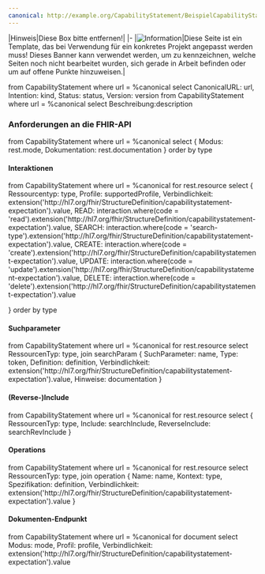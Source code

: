 ```yaml
---
canonical: http://example.org/CapabilityStatement/BeispielCapabilityStatement
---
```


|Hinweis|Diese Box bitte entfernen!|
|-
|![Information](https://wiki.hl7.de/images/thumb/Under_construction_icon-blue.svg/100px-Under_construction_icon-blue.svg.png)|Diese Seite ist ein Template, das bei Verwendung für ein konkretes Projekt angepasst werden muss! Dieses Banner kann verwendet werden, um zu kennzeichnen, welche Seiten noch nicht bearbeitet wurden, sich gerade in Arbeit befinden oder um auf offene Punkte hinzuweisen.|


<fql output="transpose" headers="true">
from
	CapabilityStatement
where
	url = %canonical
select
	CanonicalURL: url, Intention: kind, Status: status, Version: version
</fql>

<fql>
from
	CapabilityStatement
where
	url = %canonical
select
	Beschreibung:description
</fql>

### Anforderungen an die FHIR-API
<fql output="transpose" headers="true">
from
    CapabilityStatement
where
    url = %canonical
select
{
     Modus: rest.mode,
     Dokumentation: rest.documentation
}
order by type
</fql>

#### Interaktionen
<fql>
from
    CapabilityStatement
where
    url = %canonical
for rest.resource
select
{
     Ressourcentyp: type,
     Profile: supportedProfile,
     Verbindlichkeit: extension('http://hl7.org/fhir/StructureDefinition/capabilitystatement-expectation').value,
     READ: interaction.where(code = 'read').extension('http://hl7.org/fhir/StructureDefinition/capabilitystatement-expectation').value,
     SEARCH: interaction.where(code = 'search-type').extension('http://hl7.org/fhir/StructureDefinition/capabilitystatement-expectation').value,
     CREATE: interaction.where(code = 'create').extension('http://hl7.org/fhir/StructureDefinition/capabilitystatement-expectation').value,
     UPDATE: interaction.where(code = 'update').extension('http://hl7.org/fhir/StructureDefinition/capabilitystatement-expectation').value,
     DELETE: interaction.where(code = 'delete').extension('http://hl7.org/fhir/StructureDefinition/capabilitystatement-expectation').value


}
order by type
</fql>

#### Suchparameter
<fql>
from
    CapabilityStatement
where
    url = %canonical
for rest.resource
select
RessourcenTyp: type,
join searchParam
{
     SuchParameter: name,
     Type: token,
     Definition: definition,
     Verbindlichkeit: extension('http://hl7.org/fhir/StructureDefinition/capabilitystatement-expectation').value,
     Hinweise: documentation
}
</fql>

#### (Reverse-)Include
<fql>
from
    CapabilityStatement
where
    url = %canonical
for rest.resource
select
{
     RessourcenTyp: type,
     Include: searchInclude,
     ReverseInclude: searchRevInclude
}
</fql>

#### Operations 

<fql>
from
    CapabilityStatement
where
    url = %canonical
for rest.resource
select
RessourcenTyp: type,
join operation
{
     Name: name,
     Kontext: type,
     Spezifikation: definition,
     Verbindlichkeit: extension('http://hl7.org/fhir/StructureDefinition/capabilitystatement-expectation').value
}
</fql> 

#### Dokumenten-Endpunkt
<fql>
from
	CapabilityStatement
where
	url = %canonical
for document
select
	Modus: mode, Profil: profile, Verbindlichkeit: extension('http://hl7.org/fhir/StructureDefinition/capabilitystatement-expectation').value
</fql>
